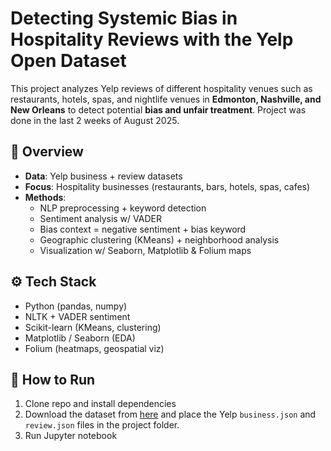 # Detecting Systemic Bias in Hospitality Reviews with the Yelp Open Dataset

This project analyzes Yelp reviews of different hospitality venues such as restaurants, hotels, spas, and nightlife venues in **Edmonton, Nashville, and New Orleans** to detect potential **bias and unfair treatment**. Project was done in the last 2 weeks of August 2025.  

## 📌 Overview
- **Data**: Yelp business + review datasets  
- **Focus**: Hospitality businesses (restaurants, bars, hotels, spas, cafes)  
- **Methods**:  
  - NLP preprocessing + keyword detection  
  - Sentiment analysis w/ VADER  
  - Bias context = negative sentiment + bias keyword
  - Geographic clustering (KMeans) + neighborhood analysis  
  - Visualization w/ Seaborn, Matplotlib & Folium maps  

## ⚙️ Tech Stack
- Python (pandas, numpy)  
- NLTK + VADER sentiment  
- Scikit-learn (KMeans, clustering)  
- Matplotlib / Seaborn (EDA)  
- Folium (heatmaps, geospatial viz)  

## 🚀 How to Run
1. Clone repo and install dependencies  
2. Download the dataset from [here](https://business.yelp.com/data/resources/open-dataset/) and place the Yelp `business.json` and `review.json` files in the project folder.
3. Run Jupyter notebook
